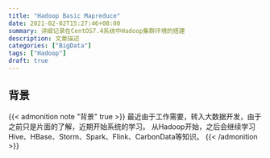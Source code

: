 ```yaml
---
title: "Hadoop Basic Mapreduce"
date: 2021-02-02T15:27:46+08:00
summary: 详细记录在CentOS7.4系统中Hadoop集群环境的搭建
description: 文章描述
categories: ["BigData"]
tags: ["Hadoop"]
draft: true
---
```


## 背景

{{< admonition note "背景" true >}}
最近由于工作需要，转入大数据开发，由于之前只是片面的了解，近期开始系统的学习。
从Hadoop开始，之后会继续学习Hive、HBase、Storm、Spark、Flink、CarbonData等知识。
{{< /admonition >}}
